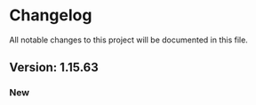 # Changelog

All notable changes to this project will be documented in this file.

## Version: 1.15.63

### New



